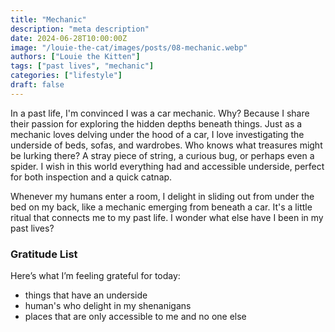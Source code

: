 ```yaml
---
title: "Mechanic"
description: "meta description"
date: 2024-06-28T10:00:00Z
image: "/louie-the-cat/images/posts/08-mechanic.webp"
authors: ["Louie the Kitten"]
tags: ["past lives", "mechanic"]
categories: ["lifestyle"]
draft: false
---
```


In a past life, I'm convinced I was a car mechanic. Why? Because I share their passion for exploring the hidden depths beneath things. Just as a mechanic loves delving under the hood of a car, I love investigating the underside of beds, sofas, and wardrobes.  Who knows what treasures might be lurking there? A stray piece of string, a curious bug, or perhaps even a spider. I wish in this world everything had and accessible underside, perfect for both inspection and a quick catnap.

Whenever my humans enter a room, I delight in sliding out from under the bed on my back, like a mechanic emerging from beneath a car. It's a little ritual that connects me to my past life. I wonder what else have I been in my past lives?

### Gratitude List

Here’s what I’m feeling grateful for today:

* things that have an underside
* human's who delight in my shenanigans
* places that are only accessible to me and no one else
